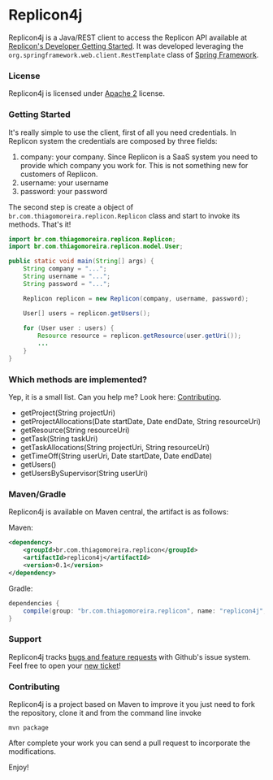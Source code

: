 Replicon4j
==========
Replicon4j is a Java/REST client to access the Replicon API available at [Replicon's Developer Getting Started](http://www.replicon.com/getting-started). It was developed leveraging the `org.springframework.web.client.RestTemplate` class of [Spring Framework](http://projects.spring.io/spring-framework/).

### License

Replicon4j is licensed under [Apache 2](http://www.apache.org/licenses/LICENSE-2.0) license.

### Getting Started

It's really simple to use the client, first of all you need credentials. In Replicon system the credentials are composed by three fields:

1. company: your company. Since Replicon is a SaaS system you need to provide which company you work for. This is not something new for customers of Replicon.
2. username: your username
3. password: your password

The second step is create a object of `br.com.thiagomoreira.replicon.Replicon` class and  start to invoke its methods. That's it!


```java
import br.com.thiagomoreira.replicon.Replicon;
import br.com.thiagomoreira.replicon.model.User;

public static void main(String[] args) {
    String company = "...";
    String username = "...";
    String password = "...";

    Replicon replicon = new Replicon(company, username, password);

    User[] users = replicon.getUsers();
    
	for (User user : users) {
	    Resource resource = replicon.getResource(user.getUri());
        ...
    }
}
```

### Which methods are implemented?

Yep, it is a small list. Can you help me? Look here: [Contributing](#contributing).
* getProject(String projectUri)
* getProjectAllocations(Date startDate,	Date endDate, String resourceUri)
* getResource(String resourceUri)
* getTask(String taskUri)
* getTaskAllocations(String projectUri, String resourceUri)
* getTimeOff(String userUri, Date startDate, Date endDate)
* getUsers()
* getUsersBySupervisor(String userUri)

### Maven/Gradle

Replicon4j is available on Maven central, the artifact is as follows:

Maven:

```xml
<dependency>
    <groupId>br.com.thiagomoreira.replicon</groupId>
    <artifactId>replicon4j</artifactId>
    <version>0.1</version>
</dependency>
```
Gradle:

```groovy
dependencies {
    compile(group: "br.com.thiagomoreira.replicon", name: "replicon4j", version: "0.1");
}
```
### Support
Replicon4j tracks [bugs and feature requests](https://github.com/tmoreira2020/replicon4j/issues) with Github's issue system. Feel free to open your [new ticket](https://github.com/tmoreira2020/replicon4j/issues/new)!

### Contributing

Replicon4j is a project based on Maven to improve it you just need to fork the repository, clone it and from the command line invoke

```shell
mvn package
```
After complete your work you can send a pull request to incorporate the modifications.

Enjoy!